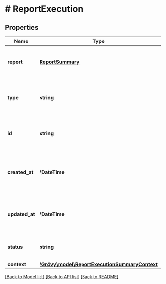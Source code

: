 # # ReportExecution

## Properties

Name | Type | Description | Notes
------------ | ------------- | ------------- | -------------
**report** | [**ReportSummary**](ReportSummary.md) | The report associated with this report execution. | [optional]
**type** | **string** | The type of this resource. Is always &#x60;report-execution&#x60;. | [optional]
**id** | **string** | The unique identifier for this report execution. | [optional]
**created_at** | **\DateTime** | The date and time this report execution was created in our system. | [optional]
**updated_at** | **\DateTime** | The date and time this report execution was last updated. | [optional]
**status** | **string** | The status of this report execution. | [optional]
**context** | [**\Gr4vy\model\ReportExecutionSummaryContext**](ReportExecutionSummaryContext.md) |  | [optional]

[[Back to Model list]](../../README.md#models) [[Back to API list]](../../README.md#endpoints) [[Back to README]](../../README.md)
